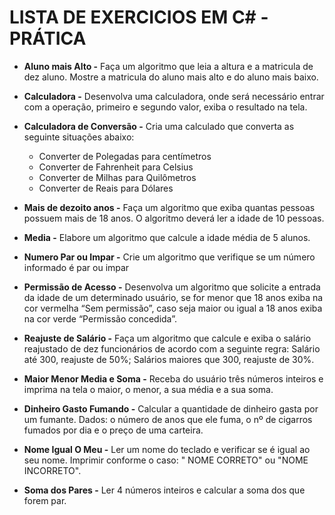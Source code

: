 # LISTA DE EXERCICIOS EM C# - PRÁTICA

- **Aluno mais Alto -** Faça um algoritmo que leia a altura e a matricula de dez aluno. Mostre a matricula do aluno mais alto e do aluno mais baixo.
- **Calculadora -** Desenvolva uma calculadora, onde será necessário entrar com a operação, primeiro e segundo valor, exiba o resultado na tela.
- **Calculadora de Conversão -** Cria uma calculado que converta as seguinte situações abaixo:
  - Converter de Polegadas para centímetros
  - Converter de Fahrenheit para Celsius
  - Converter de Milhas para Quilômetros
  - Converter de Reais para Dólares
- **Mais de dezoito anos -** Faça um algoritmo que exiba quantas pessoas possuem mais de 18 anos. O algoritmo deverá ler a idade de 10 pessoas.
- **Media -** Elabore um algoritmo que calcule a idade média de 5 alunos.
- **Numero Par ou Impar -** Crie um algoritmo que verifique se um número informado é par ou impar
- **Permissão de Acesso -** Desenvolva um algoritmo que solicite a entrada da idade de um determinado usuário, se for menor que 18 anos exiba na cor vermelha “Sem permissão”, caso seja maior ou igual a 18 anos exiba na cor verde “Permissão concedida”.
- **Reajuste de Salário -** Faça um algoritmo que calcule e exiba o salário reajustado de dez funcionários de acordo com a seguinte regra: Salário até 300, reajuste de 50%; Salários maiores que 300, reajuste de 30%.

- **Maior Menor Media e Soma -** Receba do usuário três números inteiros e imprima na tela o maior, o menor, a sua média e a sua soma.

- **Dinheiro Gasto Fumando -** Calcular a quantidade de dinheiro gasta por um fumante. Dados: o número de anos que ele fuma, o nº de cigarros fumados por dia e o preço de uma carteira.

- **Nome Igual O Meu -** Ler um nome do teclado e verificar se é igual ao seu nome. Imprimir conforme o caso: " NOME CORRETO"  ou  "NOME INCORRETO".

- **Soma dos Pares -** Ler 4 números inteiros e calcular a soma dos que forem par.
